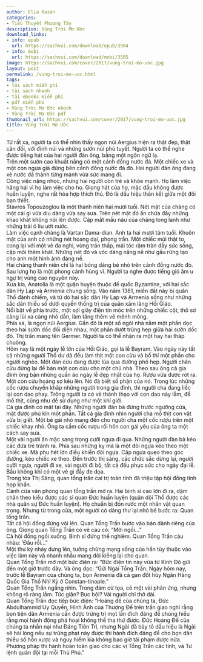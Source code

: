 ```yaml
---
author: Elia Kazan
categories:
- Tiểu Thuyết Phương Tây
description: Vùng Trời Mơ Ước
download_links:
- info: epub
  url: https://sachvui.com/download/epub/3504
- info: mobi
  url: https://sachvui.com/download/mobi/3505
image: https://sachvui.com/cover/2017/vung-troi-mo-uoc.jpg
layout: post
permalink: /vung-troi-mo-uoc.html
tags:
- tải sách miễn phí
- tải sách nhanh
- tải ebooks miễn phí
- pdf miễn phí
- Vùng Trời Mơ Ước ebook
- Vùng Trời Mơ Ước pdf
thumbnail_url: https://sachvui.com/cover/2017/vung-troi-mo-uoc.jpg
title: Vùng Trời Mơ Ước
---
```


 <div class="item-desc text-justify"> <p>Từ rất xa, người ta có thể nhìn thấy ngọn núi Aergius hiện ra thật đẹp, thật cân đối, với đỉnh núi và những sườn núi phủ tuyết. Người ta có thể nghe được tiếng hát của hai người đàn ông, bằng một ngôn ngữ lạ.<br>Trên một sườn cao khuất nắng có một cánh đồng nước đá. Một chiếc xe và một con ngựa già đứng bên cánh đồng nước đá đỏ. Hai người đàn ông đang xẻ nước đá thành từng mảnh vừa sức mang đi.<br>Công việc nặng nhọc, nhưng hai người còn trẻ và khỏe mạnh. Họ làm việc hăng hái vì họ làm việc cho họ. Giọng hát của họ, mặc dầu không được huấn luyện, nghe rất hòa hợp thích thú. Đó là dấu hiệu thân kết giữa một đôi bạn thiết.<br>Stavros Topouzoglou là một thanh niên hai mươi tuổi. Nét mặt của chàng có một cái gì vừa dịu dàng vừa say sưa. Trên nét mặt đó ẩn chứa đầy những khao khát không nói lên được. Cặp mắt mầu nâu của chàng long lanh như những trái ô liu ướt nước.<br>Làm việc cạnh chàng là Vartan Dama-dian. Anh ta hai mươi tám tuổi. Khuôn mặt của anh có những nét hoang dại, phong trần. Một chiếc mũi thật to, cong lại với một vẻ đa nghi, vừng trán thấp, mái tóc rậm tràn đầy sức sống, cặp môi thèm khát. Những nét đó và vóc dáng nặng nề như gấu rừng tạo cho anh một hình ảnh đáng nể.<br>Hai chàng thanh niên chỉ là hai bóng dáng bé nhỏ trên cánh đồng nước đỏ. Sau lưng họ là một phong cảnh hùng vĩ. Người ta nghe được tiếng gió âm u ngự trị vùng cao nguyên này.<br>Xưa kia, Anatolia là một quận huyện thuộc đế quốc Byzantine, với hai sắc dân Hy Lạp và Armenia chung sống. Vào năm 1381, miền đất này bị quân Thổ đánh chiếm, và từ dó hai sắc dân Hy Lạp và Armenia sống như những sắc dân thiểu số dưới quyền thống trị của quân xâm lăng Hồi Giáo.<br>Nổi bật về phía trước, một sợi giây điện tín móc trên những chiếc cột, thô sơ càng lùi xa càng nhỏ dần, làm tăng thêm vẻ mênh mông.<br>Phía xa, là ngọn núi Aergius. Gần đó là một số ngôi nhà nằm một phần dọc theo hai sườn dốc đối diện nhau, một phần dướt trũng hẹp giữa hai sườn dốc đó. Thị trấn mang tên Germer. Người ta có thể nhận ra một hay hai tháp chuông.<br>Hôm nay là một ngày lễ lớn của Hồi Giáo, gọi là lễ Bayram. Vào ngày này tất cả những người Thổ dư dả đều làm thịt một con cừu và bố thí một phần cho người nghèo. Một đàn cừu đang được lùa qua đường phố hẹp. Người chăn cừu dừng lại để bán một con cừu cho một chủ nhà. Theo sau ông cả gia đình ông bận những quần áo ngày lễ đẹp nhất của họ. Rượu vừa được rót ra.<br>Một con cừu hoảng sợ kêu lên. Nó đã biết số phận của nó. Trong lúc những cốc rượu chuyền khắp những người trong gia đình, thì người cha đang liếc lại con dao phay. Trông người ta có vẻ thành thạo với con dao này lắm, để mổ thịt, cũng như để sử dụng như một khí giới.<br>Cả gia đình có mặt tại đây. Những người đàn bà đứng trước ngưỡng cửa, mặt được phủ kín một phần. Tất cả gia đình nhìn người cha mổ thịt con vật vừa bị giết. Một bé gái nhỏ mang đến cho người cha một cốc rượu trên một chiếc khay nhỏ. Ông ta cầm cốc rượu rồi hôn con gái yêu của ông ta một cách say sưa.<br>Một vài người ăn mặc sang trọng cưỡi ngựa đi qua. Những người đàn bà kéo các đứa trẻ tránh ra. Phía sau những kỵ mã là một đôi ngựa kéo theo một chiếc xe. Mã phu hét lớn điều khiển đôi ngựa. Cặp ngựa quẹo theo góc đường, kéo chiếc xe theo. Đến trước thị sảng, các chức sắc dừng lại, người cưỡi ngựa, người đi xe, vài người đi bộ, tất cả đều phục sức cho ngày đại lễ. Bầu không khí có một vẻ gì đầy đe dọa.<br>Trong tòa Thị Sảng, quan tổng trấn cai trị toàn tỉnh đã triệu tập hội đồng tỉnh họp khẩn.<br>Cánh cửa văn phòng quan tổng trấn mở ra. Hai binh sĩ cao lớn đi ra, dậm chân theo kiểu được các sĩ quan Đức huấn luyện (quân dội Thổ được các nhà quân sự Đức huấn luyện). Họ chuẩn bị đón rước một nhân vật quan trọng. Nhưng từ trong cửa, một người có dáng thư lại nhỏ bé bước ra: Quan tổng trấn.<br>Tất cả hội đồng đứng vội lên. Quan Tổng Trấn bước vào bàn dành riêng của ông. Giọng quan Tổng Trấn có vẻ cau có: “Mời ngồi…”<br>Cả hội đồng ngồi xuống. Binh sĩ đứng thế nghiêm. Quan Tổng Trấn càu nhàu: ‘Đâu rồi…”<br>Một thư ký nhảy dựng lên, tưởng chừng mạng sống của hắn tùy thuộc vào việc làm này và nhanh nhẩu mang đôi kiếng lại cho quan.<br>Quan Tổng Trấn mở một bức điện ra: “Bức điện tin này vừa từ Kinh Đô gửi đến một giờ trước đây. Và ông đọc: “Gửi Ngài Tổng Trấn. Ngày hôm nay, trước lễ Bayram của chúng ta, bọn Armenia đã cả gan đốt hủy Ngân Hàng Quốc Gia Thổ Nhĩ Kỳ ở Constan-tinople.”<br>Quan Tổng Trấn ngẩng nhìn. Trong đám cử tọa, có một vài phản ứng, nhưng không rõ ràng lắm. Tức giận? Bực bội? Vài người chỉ thở dài.<br>Quan Tổng Trấn đọc tiếp bức điện: “Hoàng đế của chúng ta, Đức Abdulhammid Uy Quyền, Hình Ảnh của Thượng Đế trên trần giao nghĩ rằng bọn tiện dân Armenia cần được trừng trị mọt lần đích đáng để chúng hiểu rằng mọi hành động phá hoại không thể tha thứ được. Đức Hoàng Đế của chúng ta nhẫn nại như Đáng Tiên Tri, nhưng Ngài đã bày tỏ dấu hiệu là Ngài sẽ hài lòng nếu sự trừng phạt này được thi hành đích đáng để cho bọn dân thiểu số hỗn xược và nguy hiểm kia không bao giờ tái phạm được nữa. Phương pháp thi hành hoàn toàn giao cho các vị Tổng Trấn các tỉnh, và Tư lệnh quân đội tại mỗi Thủ Phủ.”</p> </div>